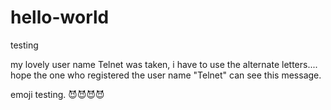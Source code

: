 # hello-world
testing

my lovely user name Telnet was taken, i have to use the alternate letters....
hope the one who registered the user name "Telnet" can see this message.

emoji testing. 😈😈😈😈
